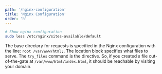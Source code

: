 ```yaml
---
path: '/nginx-configuration'
title: 'Nginx Configuration'
order: 'h'
---
```


```bash
# Show nginx configuration
sudo less /etc/nginx/sites-available/default
```

The base directory for requests is specified in the Nginx configuration with the line: `root /var/www/html;`. The location block specifies what files to serve. The `try_files` command is the directive. So, if you created a file out-of-the-gate at `/var/www/html/index.html`, it should be reachable by visiting your domain.

